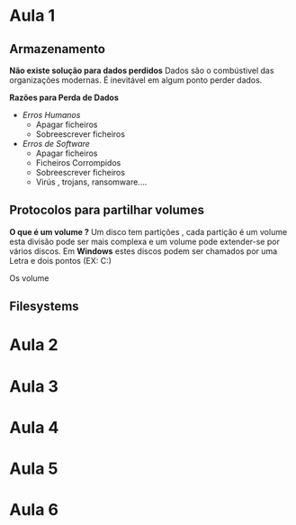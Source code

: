 # Aula 1
## Armazenamento
**Não existe solução para dados perdidos**
 Dados são o combústivel das organizações modernas. É inevitável em algum ponto perder dados.

**Razões para Perda de Dados**
- *Erros Humanos*
	- Apagar ficheiros
	- Sobreescrever ficheiros
- *Erros de Software*
	- Apagar ficheiros
	- Ficheiros Corrompidos
	- Sobreescrever ficheiros
	- Virús , trojans, ransomware....

 
## Protocolos para partilhar volumes
**O que é um volume ?**
Um disco tem partições , cada partição é um volume esta divisão pode ser mais complexa e um volume pode extender-se por vários discos. Em **Windows** estes discos podem ser chamados por uma Letra e dois pontos (EX: C:)

Os volume
## Filesystems


# Aula 2
# Aula 3
# Aula 4
# Aula 5
# Aula 6

